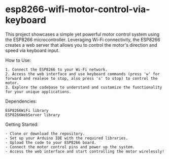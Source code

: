 # esp8266-wifi-motor-control-via-keyboard

This project showcases a simple yet powerful motor control system using the ESP8266 microcontroller. Leveraging Wi-Fi connectivity, the ESP8266 creates a web server that allows you to control the motor's direction and speed via keyboard input.

How to Use:

    1. Connect the ESP8266 to your Wi-Fi network.
    2. Access the web interface and use keyboard commands (press 'w' for forward and realese to stop, also press 's' to stop) to control the motor.
    3. Explore the codebase to understand and customize the functionality for your unique applications.

Dependencies:

    ESP8266WiFi library
    ESP8266WebServer library

Getting Started:

    - Clone or download the repository.
    - Set up your Arduino IDE with the required libraries.
    - Upload the code to your ESP8266 board.
    - Connect the motor control pins and power up the system.
    - Access the web interface and start controlling the motor wirelessly!
